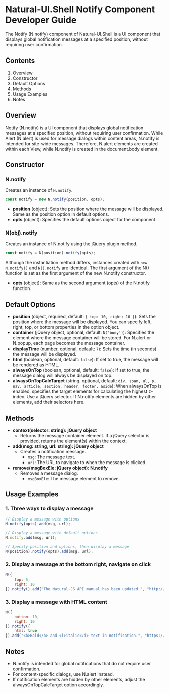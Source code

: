 # Natural-UI.Shell Notify Component Developer Guide

The Notify (N.notify) component of Natural-UI.Shell is a UI component that displays global notification messages at a specified position, without requiring user confirmation.

## Contents

1. Overview
2. Constructor
3. Default Options
4. Methods
5. Usage Examples
6. Notes

## Overview

Notify (N.notify) is a UI component that displays global notification messages at a specified position, without requiring user confirmation. While Alert (N.alert) is used for message dialogs within content areas, N.notify is intended for site-wide messages. Therefore, N.alert elements are created within each View, while N.notify is created in the document.body element.

## Constructor

### N.notify

Creates an instance of `N.notify`.

```javascript
const notify = new N.notify(position, opts);
```

- **position** (object): Sets the position where the message will be displayed. Same as the position option in default options.
- **opts** (object): Specifies the default options object for the component.

### N(obj).notify

Creates an instance of N.notify using the jQuery plugin method.

```javascript
const notify = N(position).notify(opts);
```

Although the instantiation method differs, instances created with `new N.notify()` and `N().notify` are identical. The first argument of the N() function is set as the first argument of the new N.notify constructor.

- **opts** (object): Same as the second argument (opts) of the N.notify function.

## Default Options

- **position** (object, required, default: `{ top: 10, right: 10 }`): Sets the position where the message will be displayed. You can specify left, right, top, or bottom properties in the option object.
- **container** (jQuery object, optional, default: `N('body')`): Specifies the element where the message container will be stored. For N.alert or N.popup, each page becomes the message container.
- **displayTime** (number, optional, default: `7`): Sets the time (in seconds) the message will be displayed.
- **html** (boolean, optional, default: `false`): If set to true, the message will be rendered as HTML.
- **alwaysOnTop** (boolean, optional, default: `false`): If set to true, the message dialog will always be displayed on top.
- **alwaysOnTopCalcTarget** (string, optional, default: `div, span, ul, p, nav, article, section, header, footer, aside`): When alwaysOnTop is enabled, specifies the target elements for calculating the highest z-index. Use a jQuery selector. If N.notify elements are hidden by other elements, add their selectors here.

## Methods

- **context(selector: string): jQuery object**
  - Returns the message container element. If a jQuery selector is provided, returns the element(s) within the context.
- **add(msg: string, url: string): jQuery object**
  - Creates a notification message.
    - `msg`: The message text.
    - `url`: The URL to navigate to when the message is clicked.
- **remove(msgBoxEle: jQuery object): N.notify**
  - Removes a message dialog.
    - `msgBoxEle`: The message element to remove.

## Usage Examples

### 1. Three ways to display a message

```javascript
// Display a message with options
N.notify(opts).add(msg, url);

// Display a message with default options
N.notify.add(msg, url);

// Specify position and options, then display a message
N(position).notify(opts).add(msg, url);
```

### 2. Display a message at the bottom right, navigate on click

```javascript
N({
    top: 5,
    right: 10
}).notify().add("The Natural-JS API manual has been updated.", "http://bbalganjjm.github.io/natural_js/");
```

### 3. Display a message with HTML content

```javascript
N({
    bottom: 10,
    right: 10
}).notify({
    html: true
}).add("<b>Bold</b> and <i>italic</i> text in notification.", "https://example.com");
```

## Notes

- N.notify is intended for global notifications that do not require user confirmation.
- For content-specific dialogs, use N.alert instead.
- If notification elements are hidden by other elements, adjust the alwaysOnTopCalcTarget option accordingly.
